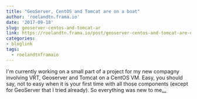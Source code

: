 ```yaml
---
title: "GeoServer, CentOS and Tomcat are on a boat"
author: 'roelandtn.frama.io'
date: '2017-09-18'
slug: geoserver-centos-and-tomcat-ar
link: https://roelandtn.frama.io/post/geoserver-centos-and-tomcat-are-on-a-boat/
categories:
- bloglink
tags:
  - roelandtnframaio
---
```


I'm currently working on a small part of a project for my new compagny involving VRT, Geoserver and Tomcat on a CentOS VM. Easy, you should say, not to easy when it is your first time with all those components (except for GeoServer that I tried already). So everything was new to me[... <i class="fas fa-external-link-alt"></i>](https://roelandtn.frama.io/post/geoserver-centos-and-tomcat-are-on-a-boat/)

